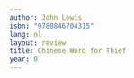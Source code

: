 ```yaml
---
author: John Lewis
isbn: "9780846704315"
lang: nl
layout: review
title: Chinese Word for Thief
year: 0
---
```

